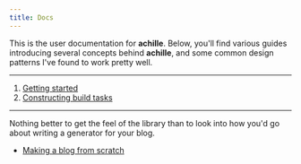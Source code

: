 ```yaml
---
title: Docs
---
```


This is the user documentation for **achille**.
Below, you'll find various guides introducing several concepts behind
**achille**, and some common design patterns I've found to work pretty well.

---

1. [Getting started](/docs/getting-started.html)
2. [Constructing build tasks](/docs/tasks.html)

---

Nothing better to get the feel of the library than to look into how you'd go
about writing a generator for your blog.

- [Making a blog from scratch](/docs/blog.html)
